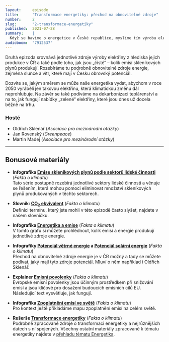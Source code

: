 ```yaml
---
layout:     episode
title:      "Transformace energetiky: přechod na obnovitelné zdroje"
number:     2
slug:       "2-transformace-energetiky"
published:  2021-07-28
summary:    |
  Když se bavíme o energetice v České republice, myslíme tím výrobu elektřiny a tepla. Ta je u nás zodpovědná za 40 % emisí skleníkových plynů, a je tak největším znečišťovatelem. Díky tomu se zde však také můžeme  emisí zbavit poměrně jednoduše.
audioboom:  "7912537"
---
```

Druhá epizoda srovnává jednotlivé zdroje výroby elektřiny z hlediska jejich produkce v ČR a také podle toho, jak jsou „čisté“ – kolik emisí skleníkových plynů produkují. Rozebíráme tu podrobně obnovitelné zdroje energie, zejména slunce a vítr, které mají v Česku obrovský potenciál.

Dozvíte se, jakým směrem se může naše energetika vydat, abychom v roce 2050 vyráběli jen takovou elektřinu, která klimatickou změnu dál neprohlubuje. Na závěr se také podíváme na dekarbonizaci teplárenství a na to, jak fungují nabídky „zelené“ elektřiny, které jsou dnes už docela běžně na trhu.

### Hosté

* Oldřich Sklenář (_Asociace pro mezinárodní otázky_)
* Jan Rovenský (_Greenpeace_)
* Martin Madej (_Asociace pro mezinárodní otázky_)

---

## Bonusové materiály

<div class="bonus-material" markdown="1">

* **Infografika [Emise skleníkových plynů podle sektorů lidské činnosti](https://faktaoklimatu.cz/infografiky/emise-cr-detail)** (_Fakta o klimatu_)  
  Tato série postupně rozebírá jednotlivé sektory lidské činnosti a věnuje se řešením, která mohou pomoci eliminovat množství skleníkových plynů produkovaných v těchto sektorech.

* **Slovník: [CO<sub>2</sub> ekvivalent](https://faktaoklimatu.cz/slovnik#co2eq)** (_Fakta o klimatu_)  
  Definici termínu, který jste mohli v této epizodě často slyšet, najdete v našem slovníčku.

* **Infografika [Energetika a emise](https://faktaoklimatu.cz/infografiky/elektrina-cr)** (_Fakta o klimatu_)  
V tomto grafu si můžete prohlédnout, kolik emisí a energie produkují jednotlivé zdroje energie.

* **Infografiky [Potenciál větrné energie](https://faktaoklimatu.cz/infografiky/potencial-vetrne-energie-cr) a [Potenciál solární energie](https://faktaoklimatu.cz/infografiky/potencial-solarni-energie-cr-strechy)** (_Fakta o klimatu_)  
  Přechod na obnovitelné zdroje energie je v ČR možný a tady se můžete podívat, jaký mají tyto zdroje potenciál. Mluví o něm například i Oldřich Sklenář.

* **Explainer [Emisní povolenky](https://faktaoklimatu.cz/explainery/emisni-povolenky-ets)** (_Fakta o klimatu_)  
  Evropské emisní povolenky jsou účinným prostředkem při snižování emisí a jsou klíčové pro dosažení budoucích emisních cílů EU. Následující text vysvětluje, jak fungují.

* **Infografika [Zpoplatnění emisí ve světě](https://faktaoklimatu.cz/infografiky/zpoplatneni-emisi-svet)** (_Fakta o klimatu_)  
  Pro kontext ještě přikládáme mapu zpoplatnění emisí na celém světě.

* **Rešerše [Transformace energetiky](https://faktaoklimatu.cz/studie/2020-reserse-transformace-energetiky)** (_Fakta o klimatu_)  
  Podrobně zpracované zdroje o transformaci energetiky a nejrůznějších datech s ní spojených. Všechny ostatní materiály zpracované k tématu energetiky najdete v [přehladu tématu Energetika](https://faktaoklimatu.cz/temata/energetika).

</div>
